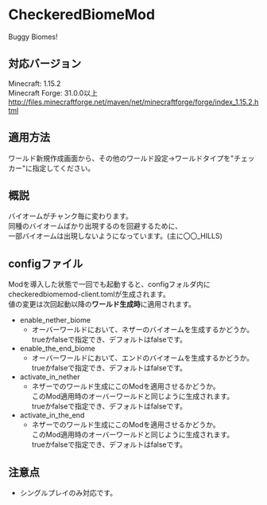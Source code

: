 # CheckeredBiomeMod
Buggy Biomes!

## 対応バージョン
Minecraft: 1.15.2<br>
Minecraft Forge: 31.0.0以上<br>
http://files.minecraftforge.net/maven/net/minecraftforge/forge/index_1.15.2.html

## 適用方法
ワールド新規作成画面から、その他のワールド設定->ワールドタイプを"チェッカー"に指定してください。

## 概説
バイオームがチャンク毎に変わります。<br>
同種のバイオームばかり出現するのを回避するために、<br>
一部バイオームは出現しないようになっています。(主に〇〇_HILLS)

## configファイル
Modを導入した状態で一回でも起動すると、configフォルダ内にcheckeredbiomemod-client.tomlが生成されます。<br>
値の変更は次回起動以降の**ワールド生成時**に適用されます。
- enable_nether_biome
  - オーバーワールドにおいて、ネザーのバイオームを生成するかどうか。<br>
    trueかfalseで指定でき、デフォルトはfalseです。
- enable_the_end_biome
  - オーバーワールドにおいて、エンドのバイオームを生成するかどうか。<br>
    trueかfalseで指定でき、デフォルトはfalseです。
- activate_in_nether
  - ネザーでのワールド生成にこのModを適用させるかどうか。<br>
    このMod適用時のオーバーワールドと同じように生成されます。<br>
    trueかfalseで指定でき、デフォルトはfalseです。
- activate_in_the_end
  - ネザーでのワールド生成にこのModを適用させるかどうか。<br>
    このMod適用時のオーバーワールドと同じように生成されます。<br>
    trueかfalseで指定でき、デフォルトはfalseです。

## 注意点
- シングルプレイのみ対応です。